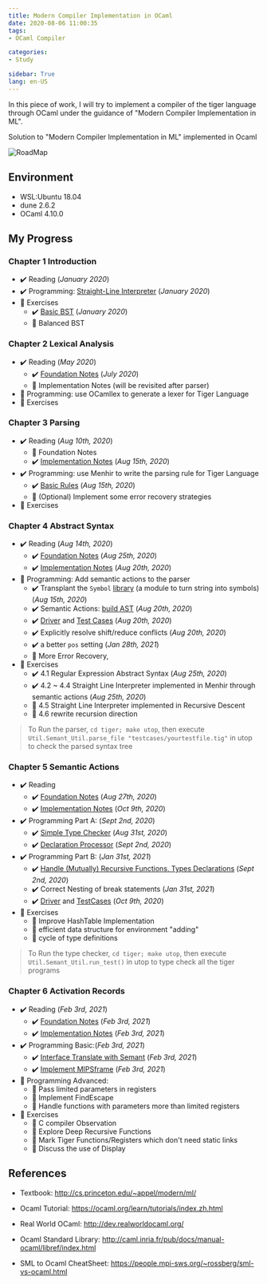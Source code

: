 ```yaml
---
title: Modern Compiler Implementation in OCaml
date: 2020-08-06 11:00:35
tags: 
- OCaml Compiler

categories: 
- Study

sidebar: True
lang: en-US
---
```


In this piece of work, I will try to implement a compiler of the tiger language through OCaml under the guidance of "Modern Compiler Implementation in ML".

<!--more-->

Solution to "Modern Compiler Implementation in ML" implemented in Ocaml

![RoadMap](https://www.cs.princeton.edu/~appel/modern/text/prefdag.gif)

## Environment

- WSL:Ubuntu 18.04
- dune 2.6.2
- OCaml 4.10.0

## My Progress

### Chapter 1 Introduction
- :heavy_check_mark: Reading (*January 2020*)
- :heavy_check_mark: Programming: [Straight-Line Interpreter](exercises/chap1/slp.ml) (*January 2020*)
- :black_square_button: Exercises 
  - :heavy_check_mark: [Basic BST](exercises/chap1/bst.ml) (*January 2020*)
  - :black_square_button: Balanced BST

### Chapter 2 Lexical Analysis
- :heavy_check_mark: Reading (*May 2020*)
  - :heavy_check_mark: [Foundation Notes](./chap2) (*July 2020*)
  - :black_square_button: Implementation Notes (will be revisited after parser)
- :black_square_button: Programming: use OCamllex to generate a lexer for Tiger Language
- :black_square_button: Exercises

### Chapter 3 Parsing
- :heavy_check_mark: Reading (*Aug 10th, 2020*)
  - :black_square_button: Foundation Notes
  - :heavy_check_mark: [Implementation Notes](./chap3#implementation) (*Aug 15th, 2020*)
- :heavy_check_mark: Programming: use Menhir to write the parsing rule for Tiger Language 
  - :heavy_check_mark: [Basic Rules](tiger/lib/frontend/parser.mly)  (*Aug 15th, 2020*)
  - :black_square_button: (Optional) Implement some error recovery strategies
- :black_square_button: Exercises

### Chapter 4 Abstract Syntax
- :heavy_check_mark: Reading (*Aug 14th, 2020*)
  - :heavy_check_mark: [Foundation Notes](./chap4) (*Aug 25th, 2020*)
  - :heavy_check_mark: [Implementation Notes](./chap4#implementation) (*Aug 20th, 2020*)
- :black_square_button: Programming: Add semantic actions to the parser
  - :heavy_check_mark: Transplant the `Symbol` [library](tiger/lib/ast/symbol.ml) (a module to turn string into symbols)  (*Aug 15th, 2020*)
  - :heavy_check_mark: Semantic Actions: [build AST](tiger/lib/frontend/parser.mly) (*Aug 20th, 2020*)
  - :heavy_check_mark: [Driver](tiger/driver/util.ml) and [Test Cases](tiger/testcases) (*Aug 20th, 2020*)
  - :heavy_check_mark: Explicitly resolve shift/reduce conflicts (*Aug 20th, 2020*)
  - :heavy_check_mark: a better `pos` setting (*Jan 28th, 2021*)
  - :black_square_button: More Error Recovery,
- :black_square_button: Exercises
  - :heavy_check_mark: 4.1 Regular Expression Abstract Syntax (*Aug 25th, 2020*)
  - :heavy_check_mark: 4.2 ~ 4.4 Straight Line Interpreter implemented in Menhir through semantic actions (*Aug 25th, 2020*)
  - :black_square_button: 4.5 Straight Line Interpreter implemented in Recursive Descent
  - :black_square_button: 4.6 rewrite recursion direction

> To Run the parser, `cd tiger; make utop`, then execute `Util.Semant_Util.parse_file "testcases/yourtestfile.tig"` in utop to check the parsed syntax tree

### Chapter 5 Semantic Actions
- :heavy_check_mark: Reading
  - :heavy_check_mark: [Foundation Notes](./chap5) (*Aug 27th, 2020*)
  - :heavy_check_mark: [Implementation Notes](./chap5) (*Oct 9th, 2020*)
- :heavy_check_mark: Programming Part A: (*Sept 2nd, 2020*)
  - :heavy_check_mark: [Simple Type Checker](tiger/lib/analysis/semant.ml) (*Aug 31st, 2020*)
  - :heavy_check_mark: [Declaration Processor](tiger/lib/analysis/semant.ml) (*Sept 2nd, 2020*)
- :heavy_check_mark: Programming Part B: (*Jan 31st, 2021*)
  - :heavy_check_mark: [Handle (Mutually) Recursive Functions, Types Declarations](tiger/lib/analysis/semant.ml) (*Sept 2nd, 2020*)
  - :heavy_check_mark: Correct Nesting of break statements (*Jan 31st, 2021*)
  - :heavy_check_mark: [Driver](tiger/driver/semant_util.ml) and [TestCases](tiger/testcases/semant_output.txt) (*Oct 9th, 2020*)
- :black_square_button: Exercises
  - :black_square_button: Improve HashTable Implementation
  - :black_square_button: efficient data structure for environment "adding"
  - :black_square_button: cycle of type definitions

> To Run the type checker, `cd tiger; make utop`, then execute `Util.Semant_Util.run_test()` in utop to type check all the tiger programs

### Chapter 6 Activation Records
- :heavy_check_mark: Reading (*Feb 3rd, 2021*)
  - :heavy_check_mark: [Foundation Notes](./chap6) (*Feb 3rd, 2021*)
  - :heavy_check_mark: [Implementation Notes](./chap6) (*Feb 3rd, 2021*)
- :heavy_check_mark: Programming Basic:(*Feb 3rd, 2021*)
  - :heavy_check_mark: [Interface Translate with Semant](tiger/lib/analysis/semant.ml) (*Feb 3rd, 2021*)
  - :heavy_check_mark: [Implement MIPSframe](tiger/lib/analysis/frame.ml) (*Feb 3rd, 2021*)
- :black_square_button: Programming Advanced:
  - :black_square_button: Pass limited parameters in registers
  - :black_square_button: Implement FindEscape
  - :black_square_button: Handle functions with parameters more than limited registers
- :black_square_button: Exercises
  - :black_square_button: C compiler Observation
  - :black_square_button: Explore Deep Recursive Functions
  - :black_square_button: Mark Tiger Functions/Registers which don't need static links
  - :black_square_button: Discuss the use of Display


## References

- Textbook: http://cs.princeton.edu/~appel/modern/ml/

- Ocaml Tutorial: https://ocaml.org/learn/tutorials/index.zh.html

- Real World OCaml: http://dev.realworldocaml.org/

- Ocaml Standard Library: http://caml.inria.fr/pub/docs/manual-ocaml/libref/index.html

- SML to Ocaml CheatSheet: https://people.mpi-sws.org/~rossberg/sml-vs-ocaml.html

